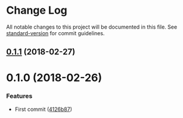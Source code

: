 # Change Log

All notable changes to this project will be documented in this file. See [standard-version](https://github.com/conventional-changelog/standard-version) for commit guidelines.

<a name="0.1.1"></a>
## [0.1.1](https://github.com/nicolasdao/graphql-authorize/compare/v0.1.0...v0.1.1) (2018-02-27)



<a name="0.1.0"></a>
# 0.1.0 (2018-02-26)


### Features

* First commit ([4126b87](https://github.com/nicolasdao/graphql-authorize/commit/4126b87))
